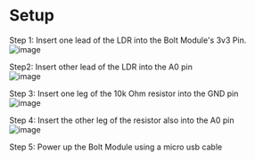 # Setup  
  
Step 1: Insert one lead of the LDR into the Bolt Module's 3v3 Pin.  
![image](https://user-images.githubusercontent.com/72242597/121618822-211de300-ca85-11eb-9e68-cd90ef1465ba.png)

Step2: Insert other lead of the LDR into the A0 pin  
![image](https://user-images.githubusercontent.com/72242597/121618864-34c94980-ca85-11eb-8567-b24da1f1f293.png)
  
Step 3: Insert one leg of the 10k Ohm resistor into the GND pin  
![image](https://user-images.githubusercontent.com/72242597/121618918-46125600-ca85-11eb-9a76-3c482116c30e.png)

Step 4: Insert the other leg of the resistor also into the A0 pin  
![image](https://user-images.githubusercontent.com/72242597/121618937-4f032780-ca85-11eb-8c3d-1be8379a12ca.png)
  
Step 5: Power up the Bolt Module using a micro usb cable
